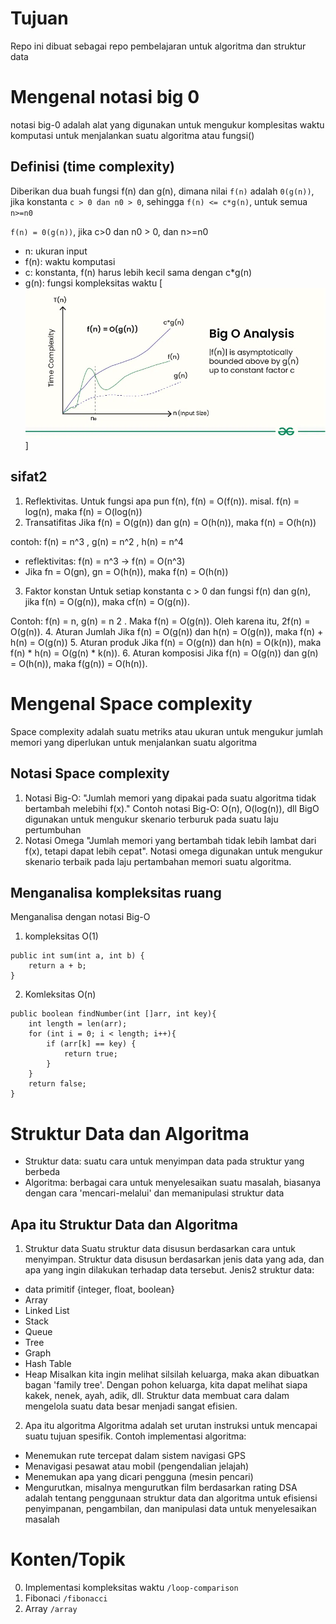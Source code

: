 # Tujuan
Repo ini dibuat sebagai repo pembelajaran untuk algoritma dan struktur data
# Mengenal notasi big 0
notasi big-0 adalah alat yang digunakan untuk mengukur komplesitas waktu komputasi untuk menjalankan suatu algoritma atau fungsi()
## Definisi (time complexity)
Diberikan dua buah fungsi f(n) dan g(n), dimana nilai `f(n)` adalah `0(g(n))`, jika konstanta `c > 0 dan n0 > 0`, sehingga `f(n) <= c*g(n)`, untuk semua `n>=n0`

`f(n) = 0(g(n))`, jika c>0 dan n0 > 0, dan n>=n0
- n: ukuran input
- f(n): waktu komputasi
- c: konstanta, f(n) harus lebih kecil sama dengan c*g(n)
- g(n): fungsi kompleksitas waktu
[![alt text](image-1.png)]

## sifat2

1. Reflektivitas.
Untuk fungsi apa pun f(n), f(n) = O(f(n)).
misal. f(n) = log(n), maka f(n) = O(log(n))
2. Transatifitas
Jika f(n) = O(g(n)) dan g(n) = O(h(n)), maka f(n) = O(h(n))

contoh: 
f(n) = n^3 , g(n) = n^2 , h(n) = n^4
- reflektivitas: f(n) = n^3 -> f(n) = O(n^3)
- Jika fn = O(gn), gn = O(h(n)), maka f(n) = O(h(n))
3. Faktor konstan
Untuk setiap konstanta c > 0 dan fungsi f(n) dan g(n), jika f(n) = O(g(n)), maka cf(n) = O(g(n)).

Contoh:
f(n) = n, g(n) = n 2 . Maka f(n) = O(g(n)). Oleh karena itu, 2f(n) = O(g(n)).
4. Aturan Jumlah
Jika f(n) = O(g(n)) dan h(n) = O(g(n)), maka f(n) + h(n) = O(g(n))
5. Aturan produk
Jika f(n) = O(g(n)) dan h(n) = O(k(n)), maka f(n) * h(n) = O(g(n) * k(n)).
6. Aturan komposisi
Jika f(n) = O(g(n)) dan g(n) = O(h(n)), maka f(g(n)) = O(h(n)).

# Mengenal Space complexity
Space complexity adalah suatu metriks atau ukuran untuk mengukur jumlah memori yang diperlukan untuk menjalankan suatu algoritma
## Notasi Space complexity
1. Notasi Big-O: 
"Jumlah memori yang dipakai pada suatu algoritma tidak bertambah melebihi f(x)." Contoh notasi Big-O:
O(n), O(log(n)), dll
BigO digunakan untuk mengukur skenario terburuk pada suatu laju pertumbuhan
2. Notasi Omega
"Jumlah memori yang bertambah tidak lebih lambat dari f(x), tetapi dapat lebih cepat". Notasi omega digunakan untuk mengukur skenario terbaik pada laju 
pertambahan memori suatu algoritma.
## Menganalisa kompleksitas ruang
Menganalisa dengan notasi Big-O
1. kompleksitas O(1)
```
public int sum(int a, int b) {
    return a + b;
}
```
2. Komleksitas O(n)
```
public boolean findNumber(int []arr, int key){
    int length = len(arr);
    for (int i = 0; i < length; i++){
        if (arr[k] == key) {
            return true;
        }
    }
    return false;
}
```
# Struktur Data dan Algoritma
- Struktur data: suatu cara untuk menyimpan data pada struktur yang berbeda
- Algoritma: berbagai cara untuk menyelesaikan suatu masalah, biasanya dengan cara 'mencari-melalui' dan memanipulasi struktur data
## Apa itu Struktur Data dan Algoritma 
1. Struktur data
Suatu struktur data disusun berdasarkan cara untuk menyimpan. Struktur data disusun berdasarkan jenis data yang ada, dan apa yang ingin dilakukan terhadap data tersebut.
Jenis2 struktur data:
- data primitif {integer, float, boolean}
- Array
- Linked List
- Stack
- Queue
- Tree
- Graph
- Hash Table
- Heap
Misalkan kita ingin melihat silsilah keluarga, maka akan dibuatkan bagan 'family tree'. Dengan pohon keluarga, kita dapat melihat siapa kakek, nenek, ayah, adik, dll.
Struktur data membuat cara dalam mengelola suatu data besar menjadi sangat efisien.

2. Apa itu algoritma
Algoritma adalah set urutan instruksi untuk mencapai suatu tujuan spesifik. Contoh implementasi algoritma:
- Menemukan rute tercepat dalam sistem navigasi GPS
- Menavigasi pesawat atau mobil (pengendalian jelajah)
- Menemukan apa yang dicari pengguna (mesin pencari)
- Mengurutkan, misalnya mengurutkan film berdasarkan rating
DSA adalah tentang penggunaan struktur data dan algoritma untuk efisiensi penyimpanan, pengambilan, dan manipulasi data untuk menyelesaikan masalah

# Konten/Topik
0. Implementasi kompleksitas waktu `/loop-comparison`
1. Fibonaci `/fibonacci`
2. Array `/array`